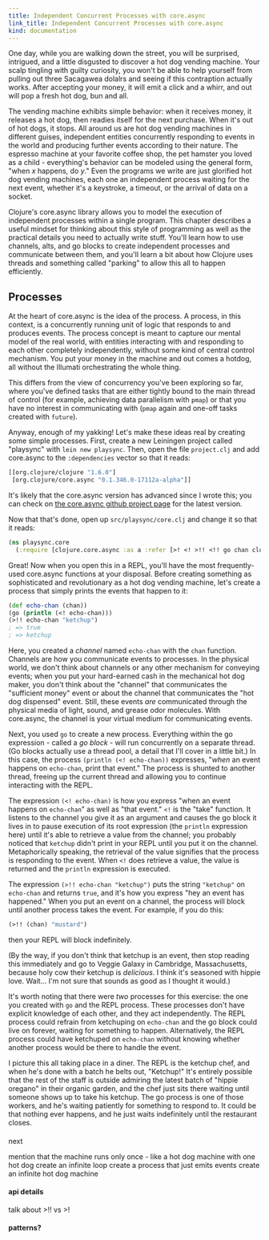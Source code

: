 ```yaml
---
title: Independent Concurrent Processes with core.async
link_title: Independent Concurrent Processes with core.async
kind: documentation
---
```


One day, while you are walking down the street, you will be surprised,
intrigued, and a little disgusted to discover a hot dog vending
machine. Your scalp tingling with guilty curiosity, you won't be able
to help yourself from pulling out three Sacagawea dolalrs and seeing
if this contraption actually works. After accepting your money, it
will emit a click and a whirr, and out will pop a fresh hot dog, bun
and all.

The vending machine exhibits simple behavior: when it receives money,
it releases a hot dog, then readies itself for the next purchase. When
it's out of hot dogs, it stops. All around us are hot dog vending
machines in different guises, independent entities concurrently
responding to events in the world and producing further events
according to their nature. The espresso machine at your favorite
coffee shop, the pet hamster you loved as a child - everything's
behavior can be modeled using the general form, "when *x* happens, do
*y*." Even the programs we write are just glorified hot dog vending
machines, each one an independent process waiting for the next event,
whether it's a keystroke, a timeout, or the arrival of data on a
socket.

Clojure's core.async library allows you to model the execution of
independent processes within a single program. This chapter describes
a useful mindset for thinking about this style of programming as well
as the practical details you need to actually write stuff. You'll
learn how to use channels, alts, and go blocks to create independent
processes and communicate between them, and you'll learn a bit about
how Clojure uses threads and something called "parking" to allow this
all to happen efficiently.

## Processes

At the heart of core.async is the idea of the process. A process, in
this context, is a concurrently running unit of logic that responds to
and produces events. The process concept is meant to capture our
mental model of the real world, with entities interacting with and
responding to each other completely independently, without some kind
of central control mechanism. You put your money in the machine and
out comes a hotdog, all without the Illumati orchestrating the whole
thing.

This differs from the view of concurrency you've been exploring so
far, where you've defined tasks that are either tightly bound to the
main thread of control (for example, achieving data parallelism with
`pmap`) or that you have no interest in communicating with (`pmap`
again and one-off tasks created with `future`).

Anyway, enough of my yakking! Let's make these ideas real by creating
some simple processes. First, create a new Leiningen project called
"playsync" with `lein new playsync`. Then, open the file `project.clj`
and add core.async to the `:dependencies` vector so that it reads:

```clojure
[[org.clojure/clojure "1.6.0"]
 [org.clojure/core.async "0.1.346.0-17112a-alpha"]]
```

It's likely that the core.async version has advanced since I wrote
this; you can check on
[the core.async github project page](https://github.com/clojure/core.async/)
for the latest version.

Now that that's done, open up `src/playsync/core.clj` and change it so
that it reads:

```clojure
(ns playsync.core
  (:require [clojure.core.async :as a :refer [>! <! >!! <!! go chan close! thread]]))
```

Great! Now when you open this in a REPL, you'll have the most
frequently-used core.async functions at your disposal. Before creating
something as sophisticated and revolutionary as a hot dog vending
machine, let's create a process that simply prints the events that
happen to it:

```clojure
(def echo-chan (chan))
(go (println (<! echo-chan)))
(>!! echo-chan "ketchup")
; => true
; => ketchup
```

Here, you created a *channel* named `echo-chan` with the `chan`
function. Channels are how you communicate events to processes. In the
physical world, we don't think about channels or any other mechanism
for conveying events; when you put your hard-earned cash in the
mechanical hot dog maker, you don't think about the "channel" that
communicates the "sufficient money" event or about the channel that
communicates the "hot dog dispensed" event. Still, these events *are*
communicated through the physical media of light, sound, and grease
odor molecules. With core.async, the channel is your virtual medium
for communicating events.

Next, you used `go` to create a new process. Everything within the go
expression - called a *go block* - will run concurrently on a separate
thread. (Go blocks actually use a thread pool, a detail that I'll
cover in a little bit.) In this case, the process `(println (<!
echo-chan))` expresses, "*when* an event happens on `echo-chan`, print
that event." The process is shunted to another thread, freeing up the
current thread and allowing you to continue interacting with the REPL.

The expression `(<! echo-chan)` is how you express "when an event
happens on `echo-chan`" as well as "that event." `<!` is the "take"
function. It listens to the channel you give it as an argument and
causes the go block it lives in to pause execution of its root
expression (the `println` expression here) until it's able to retrieve
a value from the channel; you probably noticed that `ketchup` didn't
print in your REPL until you put it on the channel. Metaphorically
speaking, the retrieval of the value signifies that the process is
responding to the event. When `<!` does retrieve a value, the value is
returned and the `println` expression is executed.

The expression `(>!! echo-chan "ketchup")` puts the string `"ketchup"`
on `echo-chan` and returns `true`, and it's how you express "hey an
event has happened." When you put an event on a channel, the process
will block until another process takes the event. For example, if you
do this:

```clojure
(>!! (chan) "mustard")
```

then your REPL will block indefinitely.

(By the way, if you don't think that ketchup is an event, then stop
reading this immediately and go to Veggie Galaxy in Cambridge,
Massachusetts, because holy cow their ketchup is *delicious*. I think
it's seasoned with hippie love. Wait... I'm not sure that sounds as
good as I thought it would.)

It's worth noting that there were *two* processes for this exercise:
the one you created with `go` and the REPL process. These processes
don't have explicit knowledge of each other, and they act
independently. The REPL process could refrain from ketchuping on
`echo-chan` and the go block could live on forever, waiting for
something to happen. Alternatively, the REPL process could have
ketchuped on `echo-chan` without knowing whether another process would
be there to handle the event.

I picture this all taking place in a diner. The REPL is the ketchup
chef, and when he's done with a batch he belts out, "Ketchup!" It's
entirely possible that the rest of the staff is outside admiring the
latest batch of "hippie oregano" in their organic garden, and the chef
just sits there waiting until someone shows up to take his
ketchup. The go process is one of those workers, and he's waiting
patiently for something to respond to. It could be that nothing ever
happens, and he just waits indefinitely until the restaurant closes.



####
next

mention that the machine runs only once - like a hot dog machine with
one hot dog
create an infinite loop
create a process that just emits events
create an infinite hot dog machine

#### api details
talk about >!! vs >!

#### patterns?
